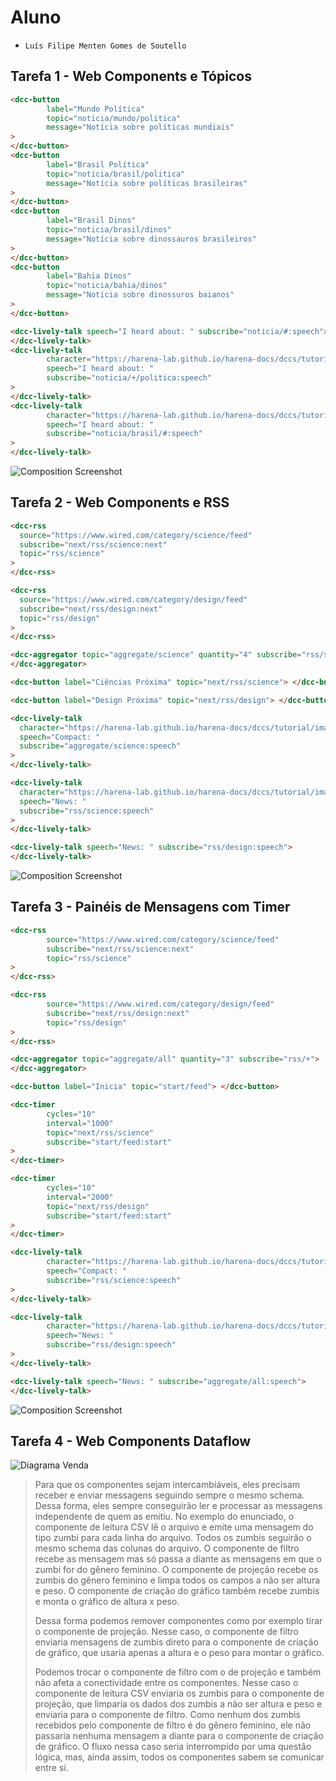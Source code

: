 # Aluno
* `Luís Filipe Menten Gomes de Soutello`

## Tarefa 1 - Web Components e Tópicos

~~~html
<dcc-button
        label="Mundo Política"
        topic="noticia/mundo/politica"
        message="Notícia sobre políticas mundiais"
>
</dcc-button>
<dcc-button
        label="Brasil Política"
        topic="noticia/brasil/politica"
        message="Notícia sobre políticas brasileiras"
>
</dcc-button>
<dcc-button
        label="Brasil Dinos"
        topic="noticia/brasil/dinos"
        message="Notícia sobre dinossauros brasileiros"
>
</dcc-button>
<dcc-button
        label="Bahia Dinos"
        topic="noticia/bahia/dinos"
        message="Notícia sobre dinossuros baianos"
>
</dcc-button>

<dcc-lively-talk speech="I heard about: " subscribe="noticia/#:speech">
</dcc-lively-talk>
<dcc-lively-talk
        character="https://harena-lab.github.io/harena-docs/dccs/tutorial/images/doctor.png"
        speech="I heard about: "
        subscribe="noticia/+/politica:speech"
>
</dcc-lively-talk>
<dcc-lively-talk
        character="https://harena-lab.github.io/harena-docs/dccs/tutorial/images/nurse.png"
        speech="I heard about: "
        subscribe="noticia/brasil/#:speech"
>
</dcc-lively-talk>

~~~

![Composition Screenshot](images/tarefa-1.png)

## Tarefa 2 - Web Components e RSS

~~~html
<dcc-rss
  source="https://www.wired.com/category/science/feed"
  subscribe="next/rss/science:next"
  topic="rss/science"
>
</dcc-rss>

<dcc-rss
  source="https://www.wired.com/category/design/feed"
  subscribe="next/rss/design:next"
  topic="rss/design"
>
</dcc-rss>

<dcc-aggregator topic="aggregate/science" quantity="4" subscribe="rss/science">
</dcc-aggregator>

<dcc-button label="Ciências Próxima" topic="next/rss/science"> </dcc-button>

<dcc-button label="Design Próxima" topic="next/rss/design"> </dcc-button>

<dcc-lively-talk
  character="https://harena-lab.github.io/harena-docs/dccs/tutorial/images/doctor.png"
  speech="Compact: "
  subscribe="aggregate/science:speech"
>
</dcc-lively-talk>

<dcc-lively-talk
  character="https://harena-lab.github.io/harena-docs/dccs/tutorial/images/nurse.png"
  speech="News: "
  subscribe="rss/science:speech"
>
</dcc-lively-talk>

<dcc-lively-talk speech="News: " subscribe="rss/design:speech">
</dcc-lively-talk>
~~~

![Composition Screenshot](images/tarefa-2.png)

## Tarefa 3 - Painéis de Mensagens com Timer

~~~html
<dcc-rss
        source="https://www.wired.com/category/science/feed"
        subscribe="next/rss/science:next"
        topic="rss/science"
>
</dcc-rss>

<dcc-rss
        source="https://www.wired.com/category/design/feed"
        subscribe="next/rss/design:next"
        topic="rss/design"
>
</dcc-rss>

<dcc-aggregator topic="aggregate/all" quantity="3" subscribe="rss/+">
</dcc-aggregator>

<dcc-button label="Inicia" topic="start/feed"> </dcc-button>

<dcc-timer
        cycles="10"
        interval="1000"
        topic="next/rss/science"
        subscribe="start/feed:start"
>
</dcc-timer>

<dcc-timer
        cycles="10"
        interval="2000"
        topic="next/rss/design"
        subscribe="start/feed:start"
>
</dcc-timer>

<dcc-lively-talk
        character="https://harena-lab.github.io/harena-docs/dccs/tutorial/images/doctor.png"
        speech="Compact: "
        subscribe="rss/science:speech"
>
</dcc-lively-talk>

<dcc-lively-talk
        character="https://harena-lab.github.io/harena-docs/dccs/tutorial/images/nurse.png"
        speech="News: "
        subscribe="rss/design:speech"
>
</dcc-lively-talk>

<dcc-lively-talk speech="News: " subscribe="aggregate/all:speech">
</dcc-lively-talk>
~~~

![Composition Screenshot](images/tarefa-3.png)

## Tarefa 4 - Web Components Dataflow

![Diagrama Venda](images/dataflow.png)
>
> Para que os componentes sejam intercambiáveis, eles precisam receber e enviar messagens seguindo sempre o mesmo schema.
> Dessa forma, eles sempre conseguirão ler e processar as messagens independente de quem as emitiu.
> No exemplo do enunciado, o componente de leitura CSV lê o arquivo e emite uma mensagem do tipo zumbi para cada linha do arquivo.
> Todos os zumbis seguirâo o mesmo schema das colunas do arquivo. O componente de filtro recebe as mensagem mas só passa a 
> diante as mensagens em que o zumbi for do gênero feminino. O componente de projeção recebe os zumbis do gênero feminino
> e limpa todos os campos a não ser altura e peso. O componente de criação do gráfico também recebe zumbis e monta o gráfico
> de altura x peso.
> 
> Dessa forma podemos remover componentes como por exemplo tirar o componente de projeção. Nesse caso, o componente de filtro
> enviaria mensagens de zumbis direto para o componente de criação de gráfico, que usaria apenas a altura e o peso para montar o gráfico.
> 
> Podemos trocar o componente de filtro com o de projeção e também não afeta a conectividade entre os componentes.
> Nesse caso o componente de leitura CSV enviaria os zumbis para o componente de projeção, que limparia os dados dos zumbis
> a não ser altura e peso e enviaria para o componente de filtro. Como nenhum dos zumbis recebidos pelo componente de filtro é do
> gênero feminino, ele não passaria nenhuma mensagem a diante para o componente de criação de gráfico. O fluxo nessa caso seria
> interrompido por uma questão lógica, mas, ainda assim, todos os componentes sabem se comunicar entre si.
